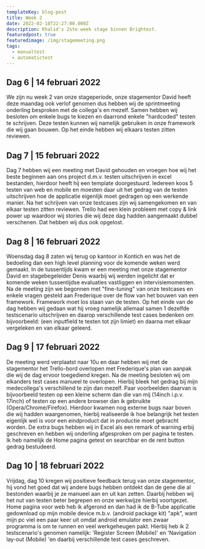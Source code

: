 ```yaml
---
templateKey: blog-post
title: Week 2
date: 2022-02-18T22:27:00.000Z
description: Khalid's 2ste week stage binnen Brightest.
featuredpost: true
featuredimage: /img/stagemeeting.png
tags:
  - manualtest
  - automatictest
---
```

## Dag 6 | 14 februari 2022

We zijn nu week 2 van onze stageperiode, onze stagementor David heeft deze maandag ook verlof genomen dus hebben wij de sprintmeeting onderling besproken met de collega's en mezelf. Samen hebben wij besloten om enkele bugs te kiezen en daarrond enkele "hardcoded" testen te schrijven. Deze testen kunnen wij namelijk gebruiken in onze framework die wij gaan bouwen. Op het einde hebben wij elkaars testen zitten reviewen.

## Dag 7 | 15 februari 2022

Dag 7 hebben wij een meeting met David gehouden en vroegen hoe wij het beste beginnen aan ons project d.m.v. testen uitschrijven in excel bestanden, hierdoor heeft hij een template doorgestuurd. Iedereen koos 5 testen van web en mobile en moesten daar uit het gedrag van de testen uitschrijven hoe de applicatie eigenlijk moet gedragen op een werkende manier. Na het schrijven van onze testcases zijn wij samengekomen en van elkaar testen zitten reviewen. Trello had een klein probleem met copy & link power up waardoor wij stories die wij deze dag hadden aangemaakt dubbel verschenen. Dat hebben wij dus ook opgelost.

## Dag 8 | 16 februari 2022

Woensdag dag 8 zaten wij terug op kantoor in Kontich en was het de bedoeling dan een high level planning voor de komende weken werd gemaakt. In de tussentijds kwam er een meeting met onze stagementor David en stagebegeleider Denis waarbij wij werden ingelicht dat er komende weken tussentijdse evaluaties vastliggen en intervisiemomenten. Na de meeting zijn we begonnen met "fine-tuning" van onze testcases en enkele vragen gesteld aan Frederique over de flow van het bouwen van een framework. Framework moet los staan van de testen. Op het einde van de dag hebben wij gedaan wat hij vroeg namelijk allemaal samen 1 dezelfde testscenario uitschrijven en daarop verschillende test cases bedenken om bijvoorbeeld: (een inputfield te testen tot zijn limiet) en daarna met elkaar vergeleken en van elkaar geleerd.

## Dag 9 | 17 februari 2022

De meeting werd verplaatst naar 10u en daar hebben wij met de stagementor het Trello-bord overlopen met Frederique's plan van aanpak die wij de dag ervoor toegediend kregen. Na de meeting besloten wij om elkanders test cases manueel te overlopen. Hierbij bleek het gedrag bij mijn medecollega's verschillend te zijn dan mezelf. Paar voorbeelden daarvan is bijvoorbeeld testen op een kleine scherm dan die van mij (14inch i.p.v. 17inch) of testen op een andere browser dan ik gebruikte (Opera/Chrome/Firefox). Hierdoor kwamen nog externe bugs naar boven die wij hadden waargenomen, hierbij realiseerde ik hoe belangrijk het testen eigenlijk wel is voor een eindproduct dat in productie moet gebracht worden. De extra bugs hebben wij in Excel als een remark of warning erbij geschreven en hebben wij onderling afgesproken om per pagina te testen. Ik heb namelijk de Home pagina getest en searchbar en de rent button gedrag bestudeerd.

## Dag 10 | 18 februari 2022

Vrijdag, dag 10 kregen wij positieve feedback terug van onze stagementor, hij vond het goed dat wij andere bugs hebben ontdekt dan de gene die al bestonden waarbij je ze manueel aan en uit kan zetten. Daarbij hebben wij het nut van testen beter begrepen en onze werkwijze hierbij voortgezet. Home pagina voor web heb ik afgerond en dan had ik de B-Tube applicatie gedownload op mijn mobile device m.b.v. (android package kit) "apk", want mijn pc viel een paar keer uit omdat android emulator een zwaar programma is om te runnen en veel werkgeheugen pakt. Hierbij heb ik 2 testscenario's genomen namelijk: 'Register Screen (Mobile)' en 'Navigation lay-out (Mobile) 'en daarbij verschillende test cases geschreven.